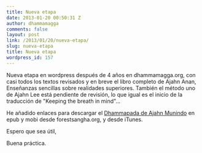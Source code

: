 ```yaml
---
title: Nueva etapa
date: 2013-01-20 00:50:31 Z
author: dhammamagga
comments: false
layout: post
link: /2013/01/20/nueva-etapa/
slug: nueva-etapa
title: Nueva etapa
wordpress_id: 157
---
```


Nueva etapa en wordpress después de 4 años en dhammamagga.org, con casi todos los textos revisados y en breve el libro completo de Ajahn Anan, Enseñanzas sencillas sobre realidades superiores. También el método uno de Ajahn Lee está pendiente de revisión, lo que igual es el inicio de la traducción de "Keeping the breath in mind"...

He añadido enlaces para descargar el [Dhammapada de Ajahn Munindo](/textos/ajahn-munindo/dhammapada/) en epub y mobi desde forestsangha.org, y desde iTunes.

Espero que sea útil,

Buena práctica.
